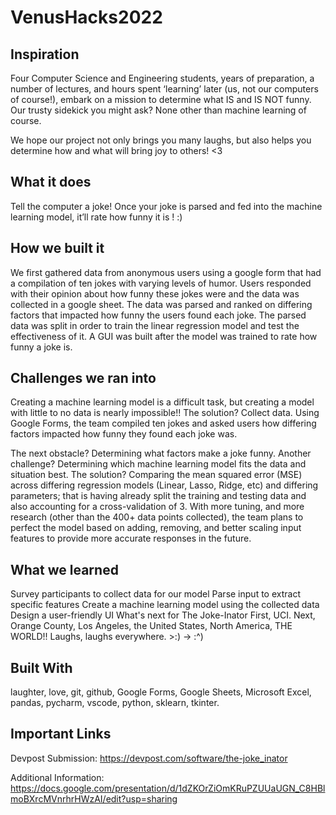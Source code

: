 # VenusHacks2022

## Inspiration
Four Computer Science and Engineering students, years of preparation, a number of lectures, and hours spent ‘learning’ later (us, not our computers of course!), embark on a mission to determine what IS and IS NOT funny. Our trusty sidekick you might ask? None other than machine learning of course.

We hope our project not only brings you many laughs, but also helps you determine how and what will bring joy to others! <3

## What it does
Tell the computer a joke! Once your joke is parsed and fed into the machine learning model, it’ll rate how funny it is ! :)

## How we built it
We first gathered data from anonymous users using a google form that had a compilation of ten jokes with varying levels of humor. Users responded with their opinion about how funny these jokes were and the data was collected in a google sheet. The data was parsed and ranked on differing factors that impacted how funny the users found each joke. The parsed data was split in order to train the linear regression model and test the effectiveness of it. A GUI was built after the model was trained to rate how funny a joke is.

## Challenges we ran into
Creating a machine learning model is a difficult task, but creating a model with little to no data is nearly impossible!! The solution? Collect data. Using Google Forms, the team compiled ten jokes and asked users how differing factors impacted how funny they found each joke was.

The next obstacle? Determining what factors make a joke funny. Another challenge? Determining which machine learning model fits the data and situation best. The solution? Comparing the mean squared error (MSE) across differing regression models (Linear, Lasso, Ridge, etc) and differing parameters; that is having already split the training and testing data and also accounting for a cross-validation of 3. With more tuning, and more research (other than the 400+ data points collected), the team plans to perfect the model based on adding, removing, and better scaling input features to provide more accurate responses in the future.

## What we learned
Survey participants to collect data for our model
Parse input to extract specific features
Create a machine learning model using the collected data
Design a user-friendly UI
What's next for The Joke-Inator
First, UCI. Next, Orange County, Los Angeles, the United States, North America, THE WORLD!! Laughs, laughs everywhere. >:) → :^)

## Built With
laughter, love, git, github, Google Forms, Google Sheets, Microsoft Excel, pandas,
pycharm, vscode, python, sklearn, tkinter.

## Important Links
Devpost Submission: https://devpost.com/software/the-joke_inator

Additional Information: https://docs.google.com/presentation/d/1dZKOrZiOmKRuPZUUaUGN_C8HBlmoBXrcMVnrhrHWzAI/edit?usp=sharing